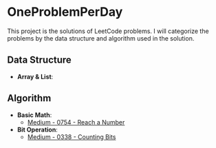 # OneProblemPerDay

This project is the solutions of LeetCode problems.
I will categorize the problems by the data structure and algorithm used in the solution.

## Data Structure

- **Array & List**:

## Algorithm

- **Basic Math**:
  - [Medium - 0754 - Reach a Number](.\LeetCode\Problem0754.cs)
- **Bit Operation**:
  - [Medium - 0338 - Counting Bits](.\LeetCode\Problem0338.cs)
